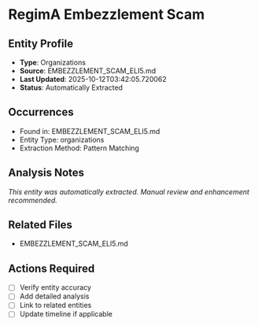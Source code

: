 # RegimA Embezzlement Scam

## Entity Profile
- **Type**: Organizations
- **Source**: EMBEZZLEMENT_SCAM_ELI5.md
- **Last Updated**: 2025-10-12T03:42:05.720062
- **Status**: Automatically Extracted

## Occurrences
- Found in: EMBEZZLEMENT_SCAM_ELI5.md
- Entity Type: organizations
- Extraction Method: Pattern Matching

## Analysis Notes
*This entity was automatically extracted. Manual review and enhancement recommended.*

## Related Files
- EMBEZZLEMENT_SCAM_ELI5.md

## Actions Required
- [ ] Verify entity accuracy
- [ ] Add detailed analysis
- [ ] Link to related entities
- [ ] Update timeline if applicable
